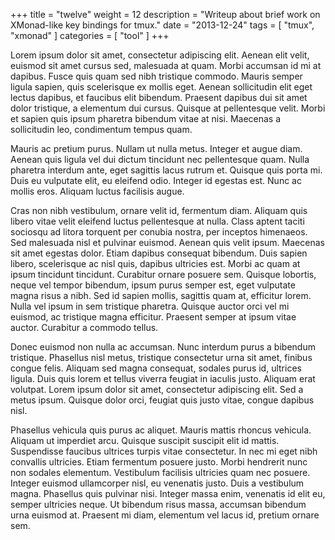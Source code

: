 +++
title = "twelve"
weight = 12
description = "Writeup about brief work on XMonad-like key bindings for tmux."
date = "2013-12-24"
tags = [ "tmux", "xmonad" ]
categories = [ "tool" ]
+++

Lorem ipsum dolor sit amet, consectetur adipiscing elit. Aenean elit velit, euismod sit amet cursus sed, malesuada at quam. Morbi accumsan id mi at dapibus. Fusce quis quam sed nibh tristique commodo. Mauris semper ligula sapien, quis scelerisque ex mollis eget. Aenean sollicitudin elit eget lectus dapibus, et faucibus elit bibendum. Praesent dapibus dui sit amet dolor tristique, a elementum dui cursus. Quisque at pellentesque velit. Morbi et sapien quis ipsum pharetra bibendum vitae at nisi. Maecenas a sollicitudin leo, condimentum tempus quam.

Mauris ac pretium purus. Nullam ut nulla metus. Integer et augue diam. Aenean quis ligula vel dui dictum tincidunt nec pellentesque quam. Nulla pharetra interdum ante, eget sagittis lacus rutrum et. Quisque quis porta mi. Duis eu vulputate elit, eu eleifend odio. Integer id egestas est. Nunc ac mollis eros. Aliquam luctus facilisis augue.

Cras non nibh vestibulum, ornare velit id, fermentum diam. Aliquam quis libero vitae velit eleifend luctus pellentesque at nulla. Class aptent taciti sociosqu ad litora torquent per conubia nostra, per inceptos himenaeos. Sed malesuada nisl et pulvinar euismod. Aenean quis velit ipsum. Maecenas sit amet egestas dolor. Etiam dapibus consequat bibendum. Duis sapien libero, scelerisque ac nisl quis, dapibus ultricies est. Morbi ac quam at ipsum tincidunt tincidunt. Curabitur ornare posuere sem. Quisque lobortis, neque vel tempor bibendum, ipsum purus semper est, eget vulputate magna risus a nibh. Sed id sapien mollis, sagittis quam at, efficitur lorem. Nulla vel ipsum in sem tristique pharetra. Quisque auctor orci vel mi euismod, ac tristique magna efficitur. Praesent semper at ipsum vitae auctor. Curabitur a commodo tellus.

Donec euismod non nulla ac accumsan. Nunc interdum purus a bibendum tristique. Phasellus nisl metus, tristique consectetur urna sit amet, finibus congue felis. Aliquam sed magna consequat, sodales purus id, ultrices ligula. Duis quis lorem et tellus viverra feugiat in iaculis justo. Aliquam erat volutpat. Lorem ipsum dolor sit amet, consectetur adipiscing elit. Sed a metus ipsum. Quisque dolor orci, feugiat quis justo vitae, congue dapibus nisl.

Phasellus vehicula quis purus ac aliquet. Mauris mattis rhoncus vehicula. Aliquam ut imperdiet arcu. Quisque suscipit suscipit elit id mattis. Suspendisse faucibus ultrices turpis vitae consectetur. In nec mi eget nibh convallis ultricies. Etiam fermentum posuere justo. Morbi hendrerit nunc non sodales elementum. Vestibulum facilisis ultricies quam nec posuere. Integer euismod ullamcorper nisl, eu venenatis justo. Duis a vestibulum magna. Phasellus quis pulvinar nisi. Integer massa enim, venenatis id elit eu, semper ultricies neque. Ut bibendum risus massa, accumsan bibendum urna euismod at. Praesent mi diam, elementum vel lacus id, pretium ornare sem.

